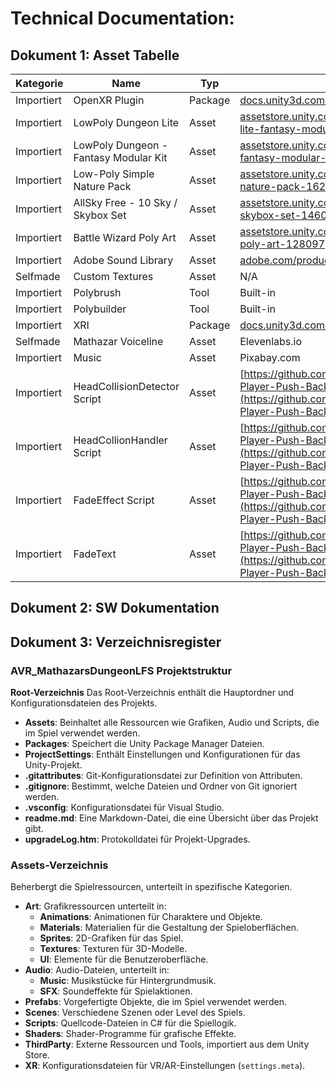 # Technical Documentation:

## Dokument 1: Asset Tabelle

| Kategorie   | Name                                         | Typ     | Quelle/URL                                                                                      | Support/Doc                                                               |
|-------------|----------------------------------------------|---------|-------------------------------------------------------------------------------------------------|---------------------------------------------------------------------------|
| Importiert  | OpenXR Plugin                               | Package | [docs.unity3d.com/Packages/com.unity.xr.openxr@1.10/manual/index.html](https://docs.unity3d.com/Packages/com.unity.xr.openxr@1.10/manual/index.html) | [docs.unity3d.com/Manual/com.unity.xr.openxr.html](https://docs.unity3d.com/Manual/com.unity.xr.openxr.html) |
| Importiert  | LowPoly Dungeon Lite                        | Asset   | [assetstore.unity.com/packages/3d/environments/dungeons/low-poly-dungeon-lite-fantasy-modular-kit-224313](https://assetstore.unity.com/packages/3d/environments/dungeons/low-poly-dungeon-lite-fantasy-modular-kit-224313) | [rednebulastudios.com/games/contact](https://www.rednebulastudios.com/games/contact) |
| Importiert  | LowPoly Dungeon - Fantasy Modular Kit       | Asset   | [assetstore.unity.com/packages/3d/environments/dungeons/low-poly-dungeon-fantasy-modular-kit-224090](https://assetstore.unity.com/packages/3d/environments/dungeons/low-poly-dungeon-fantasy-modular-kit-224090) | [rednebulastudios.com/games/contact](https://www.rednebulastudios.com/games/contact) |
| Importiert  | Low-Poly Simple Nature Pack                 | Asset   | [assetstore.unity.com/packages/3d/environments/landscapes/low-poly-simple-nature-pack-162153](https://assetstore.unity.com/packages/3d/environments/landscapes/low-poly-simple-nature-pack-162153) | N/A                                                                       |
| Importiert  | AllSky Free - 10 Sky / Skybox Set           | Asset   | [assetstore.unity.com/packages/2d/textures-materials/sky/allsky-free-10-sky-skybox-set-146014](https://assetstore.unity.com/packages/2d/textures-materials/sky/allsky-free-10-sky-skybox-set-146014) | N/A                                                                       |
| Importiert  | Battle Wizard Poly Art                      | Asset   | [assetstore.unity.com/packages/3d/characters/humanoids/fantasy/battle-wizard-poly-art-128097](https://assetstore.unity.com/packages/3d/characters/humanoids/fantasy/battle-wizard-poly-art-128097) | [alexkim0415.wixsite.com/dungeonmason](https://alexkim0415.wixsite.com/dungeonmason) |
| Importiert  | Adobe Sound Library                         | Asset   | [adobe.com/products/audition/offers/AdobeAuditionDLCSFX.html](https://www.adobe.com/products/audition/offers/AdobeAuditionDLCSFX.html) | [adobe.com/de/products/audition/free-sound-effects.html](https://www.adobe.com/de/products/audition/free-sound-effects.html) |
| Selfmade    | Custom Textures                             | Asset   | N/A                                                                                             | N/A                                                                       |
| Importiert  | Polybrush                                   | Tool    | Built-in                                                                                        | [unity.com/de/features/polybrush](https://unity.com/de/features/polybrush) |
| Importiert  | Polybuilder                                 | Tool    | Built-in                                                                                        | [unity.com/features/probuilder](https://unity.com/features/probuilder)    |
| Importiert  | XRI                                          | Package | [docs.unity3d.com/Packages/com.unity.xr.interaction.toolkit@0.9/manual/index.html](https://docs.unity3d.com/Packages/com.unity.xr.interaction.toolkit@0.9/manual/index.html) | [docs.unity3d.com/Packages/com.unity.xr.interaction.toolkit@2.5/manual/index.html](https://docs.unity3d.com/Packages/com.unity.xr.interaction.toolkit@2.5/manual/index.html) |
| Selfmade    | Mathazar Voiceline               | Asset   | Elevenlabs.io                                                                                   | N/A                                                                       |
| Importiert  | Music                            | Asset   | Pixabay.com                                                                                     | N/A                                                                       |
| Importiert  | HeadCollisionDetector Script    | Asset   | [https://github.com/SunnyValleyStudio/Unity-VR-Prevent-Head-Clipping-with-Player-Push-Back-and-Fade-effect](https://github.com/SunnyValleyStudio/Unity-VR-Prevent-Head-Clipping-with-Player-Push-Back-and-Fade-effect) | N/A |
| Importiert  | HeadCollionHandler Script        | Asset   | [https://github.com/SunnyValleyStudio/Unity-VR-Prevent-Head-Clipping-with-Player-Push-Back-and-Fade-effect](https://github.com/SunnyValleyStudio/Unity-VR-Prevent-Head-Clipping-with-Player-Push-Back-and-Fade-effect) | N/A |
| Importiert  | FadeEffect Script                | Asset   | [https://github.com/SunnyValleyStudio/Unity-VR-Prevent-Head-Clipping-with-Player-Push-Back-and-Fade-effect](https://github.com/SunnyValleyStudio/Unity-VR-Prevent-Head-Clipping-with-Player-Push-Back-and-Fade-effect) | N/A |
| Importiert  | FadeText                         | Asset   | [https://github.com/SunnyValleyStudio/Unity-VR-Prevent-Head-Clipping-with-Player-Push-Back-and-Fade-effect](https://github.com/SunnyValleyStudio/Unity-VR-Prevent-Head-Clipping-with-Player-Push-Back-and-Fade-effect) | N/A |


## Dokument 2: SW Dokumentation

## Dokument 3: Verzeichnisregister

### AVR_MathazarsDungeonLFS Projektstruktur

**Root-Verzeichnis**
Das Root-Verzeichnis enthält die Hauptordner und Konfigurationsdateien des Projekts.

- **Assets**: Beinhaltet alle Ressourcen wie Grafiken, Audio und Scripts, die im Spiel verwendet werden.
- **Packages**: Speichert die Unity Package Manager Dateien.
- **ProjectSettings**: Enthält Einstellungen und Konfigurationen für das Unity-Projekt.
- **.gitattributes**: Git-Konfigurationsdatei zur Definition von Attributen.
- **.gitignore**: Bestimmt, welche Dateien und Ordner von Git ignoriert werden.
- **.vsconfig**: Konfigurationsdatei für Visual Studio.
- **readme.md**: Eine Markdown-Datei, die eine Übersicht über das Projekt gibt.
- **upgradeLog.htm**: Protokolldatei für Projekt-Upgrades.

### Assets-Verzeichnis
Beherbergt die Spielressourcen, unterteilt in spezifische Kategorien.

- **Art**: Grafikressourcen unterteilt in:
  - **Animations**: Animationen für Charaktere und Objekte.
  - **Materials**: Materialien für die Gestaltung der Spieloberflächen.
  - **Sprites**: 2D-Grafiken für das Spiel.
  - **Textures**: Texturen für 3D-Modelle.
  - **UI**: Elemente für die Benutzeroberfläche.
- **Audio**: Audio-Dateien, unterteilt in:
  - **Music**: Musikstücke für Hintergrundmusik.
  - **SFX**: Soundeffekte für Spielaktionen.
- **Prefabs**: Vorgefertigte Objekte, die im Spiel verwendet werden.
- **Scenes**: Verschiedene Szenen oder Level des Spiels.
- **Scripts**: Quellcode-Dateien in C# für die Spiellogik.
- **Shaders**: Shader-Programme für grafische Effekte.
- **ThirdParty**: Externe Ressourcen und Tools, importiert aus dem Unity Store.
- **XR**: Konfigurationsdateien für VR/AR-Einstellungen (`settings.meta`).